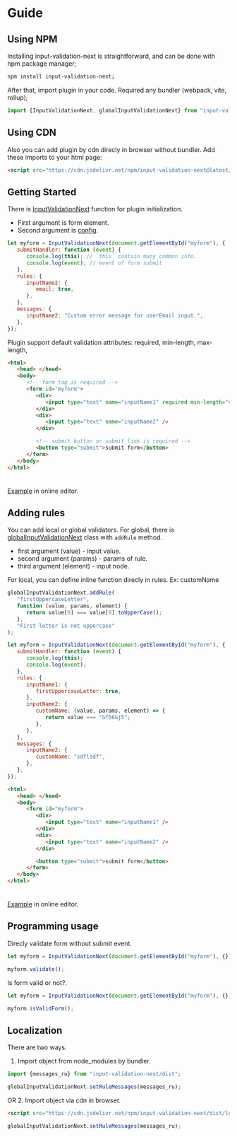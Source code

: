 # Guide

## Using NPM

Installing input-validation-next is straightforward, and can be done with npm package manager;

```sh
npm install input-validation-next;
```

After that, import plugin in your code. Required any bundler (webpack, vite, rollup);

```js
import {InputValidationNext, globalInputValidationNext} from "input-validation-next";
```

## Using CDN

Also you can add plugin by cdn direcly in browser without bundler. Add these imports to your html page:

```html
<script src="https://cdn.jsdelivr.net/npm/input-validation-next@latest/dist/input-validation-next.iife.js"></script>
```

## Getting Started

There is [InputValidationNext](https://visualyuki.github.io/input-validation-next/inputValidationNext.html) function for plugin initialization.

-  First argument is form element.
-  Second argument is [config](/config.html).

```js
let myform = InputValidationNext(document.getElementById("myform"), {
   submitHandler: function (event) {
      console.log(this); // `this` contain many common info.
      console.log(event); // event of form submit
   },
   rules: {
      inputName2: {
         email: true,
      },
   },
   messages: {
      inputName2: "Custom error message for userEmail input.",
   },
});
```

Plugin support default validation attributes: required, min-length, max-length,

```html
<html>
   <head> </head>
   <body>
      <!-- form tag is required -->
      <form id="myform">
         <div>
            <input type="text" name="inputName1" required min-length="4" />
         </div>
         <div>
            <input type="text" name="inputName2" />
         </div>

         <!-- submit button or submit link is required -->
         <button type="submit">submit form</button>
      </form>
   </body>
</html>
```

<div class="tip custom-block" style="padding-top: 8px">

[Example](https://jsfiddle.net/VisualYuki/m9saLz4q/3/) in online editor.

</div>

## Adding rules

You can add local or global validators.
For global, there is [globalInputValidationNext](/globalInputValidationNext) class with `addRule` method.

-  first argument (value) - input value.
-  second argument (params) - params of rule.
-  third argument (element) - input node.

For local, you can define inline function direcly in rules. Ex: customName

```js
globalInputValidationNext.addRule(
   "firstUppercaseLetter",
   function (value, params, element) {
      return value[0] === value[0].toUpperCase();
   },
   "First letter is not uppercase"
);

let myform = InputValidationNext(document.getElementById("myform"), {
   submitHandler: function (event) {
      console.log(this);
      console.log(event);
   },
   rules: {
      inputName1: {
         firstUppercaseLetter: true,
      },
      inputName2: {
         customName: (value, params, element) => {
            return value === "Gf56Gj5";
         },
      },
   },
   messages: {
      inputName2: {
         customName: "sdflsdf",
      },
   },
});
```

```html
<html>
   <head> </head>
   <body>
      <form id="myform">
         <div>
            <input type="text" name="inputName1" />
         </div>
         <div>
            <input type="text" name="inputName2" />
         </div>

         <button type="submit">submit form</button>
      </form>
   </body>
</html>
```

<div class="tip custom-block" style="padding-top: 8px">

[Example](https://jsfiddle.net/VisualYuki/h0ryxqfd/14/) in online editor.

</div>

## Programming usage

Direcly validate form without submit event.

```js
let myform = InputValidationNext(document.getElementById("myform"), {});

myform.validate();
```

Is form valid or not?.

```js
let myform = InputValidationNext(document.getElementById("myform"), {});

myform.isValidForm();
```

## Localization

There are two ways.

1. Import object from node_modules by bundler.

```js
import {messages_ru} from "input-validation-next/dist";

globalInputValidationNext.setRuleMessages(messages_ru);
```

OR 2. Import object via cdn in browser.

```html
<script src="https://cdn.jsdelivr.net/npm/input-validation-next/dist/localization/messages_ru.js"></script>
```

```js
globalInputValidationNext.setRuleMessages(messages_ru);
```
